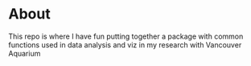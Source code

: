 # About

This repo is where I have fun putting together a package with common functions used in data analysis and viz in my research with Vancouver Aquarium